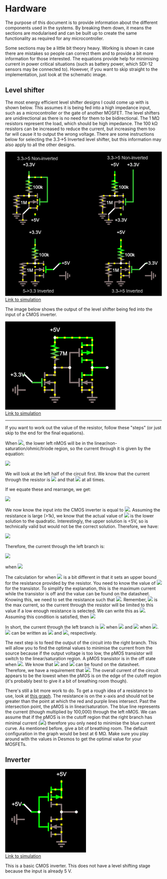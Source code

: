 # Hardware

The purpose of this document is to provide information about the different components used in the systems.
By breaking them down, it means the sections are modularised and can be built up to create the same functionality as required for any microcontroller.

Some sections may be a little bit theory heavy.
Working is shown in case there are mistakes so people can correct them and to provide a bit more information for those interested.
The equations provide help for minimising current in power critical situations (such as battery power, which SDI-12 sensors may be connected to).
However, if you want to skip straight to the implementation, just look at the schematic image.

## Level shifter

The most energy efficient level shifter designs I could come up with is shown below.
This assumes it is being fed into a high impedance input, such as a microcontroller or the gate of another MOSFET.
The level shifters are unidirectional as there is no need for them to be bidirectional.
The 1 M&Omega; resistors represent the load, which should be high impedance.
The 100 k&Omega; resistors can be increased to reduce the current, but increasing them too far will cause it to output the wrong voltage.
There are some instructions below for selecting the 3.3->5 Inverted level shifter, but this information may also apply to all the other designs.

![Level shifters](img/level_shifter.png)  
[Link to simulation](https://www.falstad.com/circuit/circuitjs.html?cct=$+1+0.000005+7.010541234668786+72+5+43%0Af+48+160+16+160+32+1.5+0.02%0Ar+16+144+16+96+0+100000%0AR+16+96+16+64+0+0+40+3.3+0+0+0.5%0Aw+64+160+64+96+0%0Aw+64+96+16+96+0%0AS+16+176+16+192+0+1+false+0+2%0Ag+0+192+0+208+0%0AR+32+192+32+208+0+0+40+5+0+0+0.5%0Aw+16+144+-16+144+0%0Aw+48+160+64+160+0%0Aw+64+336+80+336+0%0Aw+32+320+0+320+0%0Ag+32+352+32+368+0%0AR+32+272+32+240+0+0+40+3.3+0+0+0.5%0Ar+32+320+32+272+0+100000%0Af+64+336+32+336+32+1.5+0.02%0AS+80+336+96+336+0+0+false+0+2%0AR+96+320+112+320+0+0+40+5+0+0+0.5%0Ag+96+352+112+352+0%0Ag+320+352+336+352+0%0AR+320+320+336+320+0+0+40+3.3+0+0+0.5%0AS+304+336+320+336+0+0+false+0+2%0Af+288+336+256+336+32+1.5+0.02%0Ar+256+320+256+272+0+100000%0AR+256+272+256+240+0+0+40+5+0+0+0.5%0Ag+256+352+256+368+0%0Aw+256+320+224+320+0%0Aw+288+336+304+336+0%0Aw+272+160+288+160+0%0Aw+240+144+208+144+0%0AR+256+192+256+208+0+0+40+3.3+0+0+0.5%0Ag+224+192+224+208+0%0AS+240+176+240+192+0+1+false+0+2%0AR+240+96+240+64+0+0+40+5+0+0+0.5%0Ar+240+144+240+96+0+100000%0Af+272+160+240+160+0+1.5+0.02%0AR+288+80+288+64+0+0+40+3.3+0+0+0.5%0Aw+288+80+288+160+0%0Ax+-15+51+91+54+4+12+3.3-%3E5%5CsNon-inverted%0Ax+0+396+81+399+4+12+5-%3E3.3%5CsInverted%0Ax+220+49+326+52+4+12+3.3-%3E5%5CsNon-inverted%0Ax+232+396+313+399+4+12+3.3-%3E5%5CsInverted%0Ag+-16+176+-16+192+0%0Ar+-16+144+-16+176+0+1000000%0Ar+0+320+0+352+0+1000000%0Ag+0+352+0+368+0%0Ag+224+352+224+368+0%0Ar+224+320+224+352+0+1000000%0Ag+208+176+208+192+0%0Ar+208+144+208+176+0+1000000%0Ao+2+64+0+4099+5+0.00009765625+0+2+2+3%0Ao+13+64+0+4099+5+0.00009765625+1+2+13+3%0Ao+33+64+0+4099+5+0.00009765625+2+2+33+3%0Ao+24+64+0+4099+5+0.00009765625+3+2+24+3%0A)

The image below shows the output of the level shifter being fed into the input of a CMOS inverter.

![Level shifter](img/level_shifter_inverter.png)  
[Link to simulation](https://www.falstad.com/circuit/circuitjs.html?cct=$+1+0.000005+16.817414165184545+84+5+43%0Aw+272+208+272+192+0%0Af+240+240+272+240+32+1.5+0.02%0Aw+272+144+352+144+0%0Aw+352+144+352+160+0%0Ag+208+256+192+256+0%0AR+208+224+192+224+0+0+40+3.3+0+0+0.5%0AS+224+240+208+240+0+0+false+0+2%0Aw+240+240+224+240+0%0Ag+272+256+272+272+0%0Aw+352+208+384+208+0%0Af+320+240+352+240+32+1.5+0.02%0Aw+320+240+304+240+0%0Af+320+176+352+176+33+1.5+0.02%0Ag+352+256+352+272+0%0Aw+352+208+352+224+0%0Aw+320+176+304+176+0%0Aw+304+176+304+208+0%0Aw+352+208+352+192+0%0Aw+304+208+304+240+0%0Aw+272+224+272+208+0%0Aw+272+208+304+208+0%0Aw+272+160+272+144+0%0AR+272+144+272+128+0+0+40+5+0+0+0.5%0Ar+272+192+272+160+0+1000000%0Ao+22+64+3+4099+5+0.00009765625+0+1%0A38+23+0+1000000+10000000+Resistance%0A)

---

If you want to work out the value of the resistor, follow these "steps" (or just skip to the end for the final equations).

When <img src="https://render.githubusercontent.com/render/math?math=V_{gs} = 3.3 \text{V}">, the lower left nMOS will be in the linear/non-saturation/ohmic/triode region, so the current through it is given by the equation:

<img src="https://render.githubusercontent.com/render/math?math=I_{ds} = \beta((V_{gs}-V_{t})V_{ds} - \frac{V_{ds}^2}{2})">

We will look at the left half of the circuit first.
We know that the current through the resistor is <img src="https://render.githubusercontent.com/render/math?math=I_{R} = \frac{V_{dd} - V_{ds}}{R}"> and that <img src="https://render.githubusercontent.com/render/math?math=I_{R} = I_{ds}"> at all times.

If we equate these and rearrange, we get:

<img src="https://render.githubusercontent.com/render/math?math=V_{ds}^2 - 2(\frac{1}{R\beta}%2B 2V_{gs}-V_{t})V_{ds}%2B 2\frac{V_{dd}}{R\beta} = 0">

We now know the input into the CMOS inverter is equal to <img src="https://render.githubusercontent.com/render/math?math=V_{ds}">.
Assuming the resistance is large (>1k), we know that the actual value of <img src="https://render.githubusercontent.com/render/math?math=V_{ds}"> is the lower solution to the quadratic.
Interestingly, the upper solution is <5V, so is technically valid but would not be the correct solution.
Therefore, we have:

<img src="https://render.githubusercontent.com/render/math?math=V_{ds} = \frac{1}{R\beta} %2B V_{gs} - V_{t} - \sqrt{(\frac{1}{R\beta} %2B V_{gs} - V_{t})^2 - 2\frac{V_{dd}}{R\beta}}">

Therefore, the current through the left branch is:

<img src="https://render.githubusercontent.com/render/math?math=I_{ds} = \frac{V_{dd} - V_{ds}}{R} = \frac{V_{dd} - \left(\frac{1}{R\beta} %2B V_{gs} - V_{t} - \sqrt{(\frac{1}{R\beta} %2B V_{gs} - V_{t})^2 - 2\frac{V_{dd}}{R\beta}}\right)}{R}">

when <img src="https://render.githubusercontent.com/render/math?math=V_{gs} = 3.3 \text{V}">

The calculation for when <img src="https://render.githubusercontent.com/render/math?math=V_{gs} = 0 \text{V}"> is a bit different in that it sets an upper bound for the resistance provided by the resistor. 
You need to know the value of <img src="https://render.githubusercontent.com/render/math?math=I_{dss}"> for the transistor.
To simplify the explanation, this is the maximum current while the transistor is off and the value can be found on the datasheet.
Knowing this, we need to set the resistance such that <img src="https://render.githubusercontent.com/render/math?math=I_{R} > I_{dss}">.
Remember, <img src="https://render.githubusercontent.com/render/math?math=I_{dss}"> is the max current, so the current through the resistor will be limited to this value if a low enough resistance is selected.
We can write this as <img src="https://render.githubusercontent.com/render/math?math=\frac{V_{dd}-V_{ds}}{R} > I_{dss} \Rightarrow R < \frac{V_{dd}-V_{ds}}{I_{dss}}">.
Assuming this condition is satisfied, then <img src="https://render.githubusercontent.com/render/math?math=V_{ds} = V_{dd} - I_{dss}R">

In short, the current through the left branch is <img src="https://render.githubusercontent.com/render/math?math=I_{ds} = \frac{V_{dd} - V_{ds}}{R} = \frac{V_{dd} - \left(\frac{1}{R\beta} %2B V_{gs} - V_{t} - \sqrt{(\frac{1}{R\beta} %2B V_{gs} - V_{t})^2 - 2\frac{V_{dd}}{R\beta}}\right)}{R}"> when <img src="https://render.githubusercontent.com/render/math?math=V_{gs} = 3.3 \text{V}"> and <img src="https://render.githubusercontent.com/render/math?math=I_{ds} = I_{dss}"> when <img src="https://render.githubusercontent.com/render/math?math=V_{gs} = 0 \text{V}">.
<img src="https://render.githubusercontent.com/render/math?math=V_{ds}"> can be written as <img src="https://render.githubusercontent.com/render/math?math=V_{ds} = \frac{1}{R\beta} %2B V_{gs} - V_{t} - \sqrt{(\frac{1}{R\beta} %2B V_{gs} - V_{t})^2 - 2\frac{V_{dd}}{R\beta}}"> and <img src="https://render.githubusercontent.com/render/math?math=V_{ds} = V_{dd} - I_{dss}R">, respectively.

The next step is to feed the output of the circuit into the right branch.
This will allow you to find the optimal values to minimise the current from the source because if the output voltage is too low, the pMOS transistor will switch to the linear/saturation region. A pMOS transistor is in the off state when <img src="https://render.githubusercontent.com/render/math?math=V_{gs_p} > V_{t_p}">.
We know that <img src="https://render.githubusercontent.com/render/math?math=V_{gs_p} = V_{ds_{n1}} - V_{dd}"> and <img src="https://render.githubusercontent.com/render/math?math=V_{t_p}"> can be found on the datasheet.
Therefore, we have a requirement that <img src="https://render.githubusercontent.com/render/math?math=V_{ds_{n1}} - V_{dd} > V_{t_p}">.
The overall current of the circuit appears to be the lowest when the pMOS is on the edge of the cutoff region (it's probably best to give it a bit of breathing room though).

There's still a bit more work to do.
To get a rough idea of a resistance to use, look at [this graph](https://www.desmos.com/calculator/3hmn6u5ff4). 
The resistance is on the x-axis and should not be greater than the point at which the red and purple lines intersect.
Past the intersection point, the pMOS is in linear/saturation.
The blue line represents the current (though multiplied by 100,000) through the left nMOS.
We can assume that if the pMOS is in the cutoff region that the right branch has minimal current (<img src="https://render.githubusercontent.com/render/math?math=I = I_{dss_p}">) therefore you only need to minimise the blue current curve.
As mentioned before, give a bit of breathing room. The default configuration in the graph would be best at 6 M&Omega;.
Make sure you play around with the values in Desmos to get the optimal value for your MOSFETs.

## Inverter

![Inverter](img/inverter.png)  
[Link to simulation](https://www.falstad.com/circuit/circuitjs.html?cct=$+1+0.000005+16.817414165184545+84+5+43%0Aw+352+144+352+160+0%0Ag+272+224+256+224+0%0AR+272+192+256+192+0+0+40+5+0+0+0.5%0AS+288+208+272+208+0+1+false+0+2%0Aw+352+208+384+208+0%0Af+320+240+352+240+32+1.5+0.02%0Aw+320+240+304+240+0%0Af+320+176+352+176+33+1.5+0.02%0Ag+352+256+352+272+0%0Aw+352+208+352+224+0%0Aw+320+176+304+176+0%0Aw+304+176+304+208+0%0Aw+352+208+352+192+0%0Aw+304+208+304+240+0%0AR+352+144+352+128+0+0+40+5+0+0+0.5%0Aw+288+208+304+208+0%0Ao+14+64+3+4099+5+0.00009765625+0+1%0A)

This is a basic CMOS inverter.
This does not have a level shifting stage because the input is already 5 V.